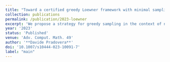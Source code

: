 ```yaml
---
title: "Toward a certified greedy Loewner framework with minimal sampling"
collection: publications
permalink: /publication/2023-loewner
excerpt: 'We propose a strategy for greedy sampling in the context of non-intrusive interpolation-based surrogate modeling for frequency-domain problems. We rely on a non-intrusive and cheap error indicator to drive the adaptive selection of the high-fidelity samples on which the surrogate is based. We develop a theoretical framework to support our proposed indicator. We also present several practical approaches for the termination criterion that is used to end the greedy sampling iterations. To showcase our greedy strategy, we numerically test it in combination with the well-known Loewner framework. To this effect, we consider several benchmarks, highlighting the effectiveness of our adaptive approach in approximating the transfer function of complex systems from few samples.'
year: '2023'
status: 'Published'
venue: 'Adv. Comput. Math. 49'
author: '**Davide Pradovera**'
doi: '10.1007/s10444-023-10091-7'
label: "main"
---
```


